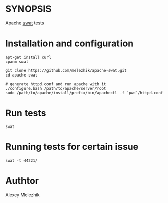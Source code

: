 # SYNOPSIS

Apache [swat](https://github.com/melezhik/swat) tests


# Installation and configuration

    apt-get install curl
    cpanm swat

    git clone https://github.com/melezhik/apache-swat.git
    cd apache-swat

    # generate httpd.conf and run apache with it
    ./configure.bash /path/to/apache/server/root
    sudo /path/to/apache/install/prefix/bin/apachectl -f `pwd`/httpd.conf

# Run tests

    swat 

# Running tests for certain issue

    swat -t 44221/
 
# Authtor 

Alexey Melezhik



